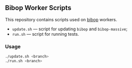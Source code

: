 ## Bibop Worker Scripts

This repository contains scripts used on [bibop](https://github.com/essentialkaos/bibop) workers.

- `update.sh` — script for updating `bibop` and `bibop-massive`;
- `run.sh` — script for running tests.

### Usage

```bash
./update.sh <branch>
./run.sh <branch>

```
